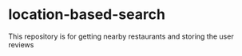 # location-based-search
This repository is for getting nearby restaurants and storing the user reviews 
